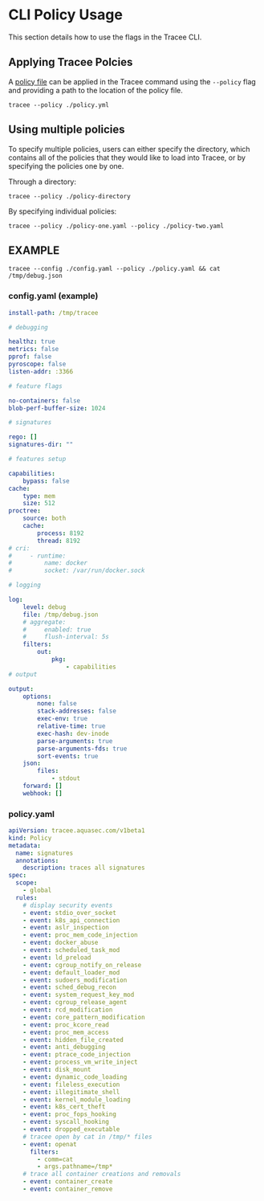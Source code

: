 # CLI Policy Usage

This section details how to use the flags in the Tracee CLI.

## Applying Tracee Polcies

A [policy file](../index.md) can be applied in the Tracee command using the `--policy` flag and providing a path to the location of the policy file.

```console
tracee --policy ./policy.yml
```

## Using multiple policies

To specify multiple policies, users can either specify the directory, which contains all of the policies that they would like to load into Tracee, or by specifying the policies one by one.

Through a directory:

```console
tracee --policy ./policy-directory
```

By specifying individual policies:

```console
tracee --policy ./policy-one.yaml --policy ./policy-two.yaml 
```

## EXAMPLE

```console
tracee --config ./config.yaml --policy ./policy.yaml && cat /tmp/debug.json
```

### config.yaml (example)

```yaml
install-path: /tmp/tracee

# debugging

healthz: true
metrics: false
pprof: false
pyroscope: false
listen-addr: :3366

# feature flags

no-containers: false
blob-perf-buffer-size: 1024

# signatures

rego: []
signatures-dir: ""

# features setup

capabilities:
    bypass: false
cache:
    type: mem
    size: 512
proctree:
    source: both
    cache:
        process: 8192
        thread: 8192
# cri:
#     - runtime:
#         name: docker
#         socket: /var/run/docker.sock

# logging

log:
    level: debug
    file: /tmp/debug.json
    # aggregate:
    #     enabled: true
    #     flush-interval: 5s
    filters:
        out:
            pkg:
                - capabilities
# output

output:
    options:
        none: false
        stack-addresses: false
        exec-env: true
        relative-time: true
        exec-hash: dev-inode
        parse-arguments: true
        parse-arguments-fds: true
        sort-events: true
    json:
        files:
            - stdout
    forward: []
    webhook: []
```

### policy.yaml

```yaml
apiVersion: tracee.aquasec.com/v1beta1
kind: Policy
metadata:
  name: signatures
  annotations:
    description: traces all signatures
spec:
  scope:
    - global
  rules:
    # display security events
    - event: stdio_over_socket
    - event: k8s_api_connection
    - event: aslr_inspection
    - event: proc_mem_code_injection
    - event: docker_abuse
    - event: scheduled_task_mod
    - event: ld_preload
    - event: cgroup_notify_on_release
    - event: default_loader_mod
    - event: sudoers_modification
    - event: sched_debug_recon
    - event: system_request_key_mod
    - event: cgroup_release_agent
    - event: rcd_modification
    - event: core_pattern_modification
    - event: proc_kcore_read
    - event: proc_mem_access
    - event: hidden_file_created
    - event: anti_debugging
    - event: ptrace_code_injection
    - event: process_vm_write_inject
    - event: disk_mount
    - event: dynamic_code_loading
    - event: fileless_execution
    - event: illegitimate_shell
    - event: kernel_module_loading
    - event: k8s_cert_theft
    - event: proc_fops_hooking
    - event: syscall_hooking
    - event: dropped_executable
    # tracee open by cat in /tmp/* files
    - event: openat
      filters:
        - comm=cat
        - args.pathname=/tmp*
    # trace all container creations and removals
    - event: container_create
    - event: container_remove
```
